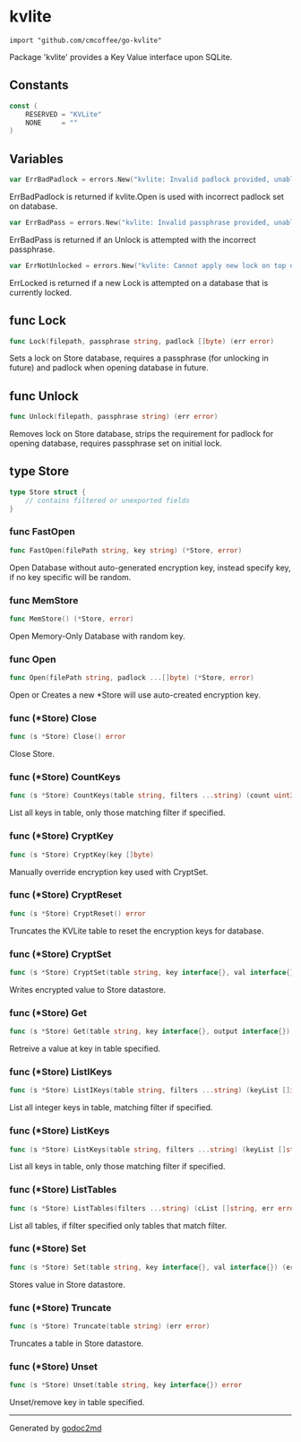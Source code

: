 
# kvlite
    import "github.com/cmcoffee/go-kvlite"

Package 'kvlite' provides a Key Value interface upon SQLite.




## Constants
``` go
const (
    RESERVED = "KVLite"
    NONE     = ""
)
```

## Variables
``` go
var ErrBadPadlock = errors.New("kvlite: Invalid padlock provided, unable to open database.")
```
ErrBadPadlock is returned if kvlite.Open is used with incorrect padlock set on database.

``` go
var ErrBadPass = errors.New("kvlite: Invalid passphrase provided, unable to remove lock!")
```
ErrBadPass is returned if an Unlock is attempted with the incorrect passphrase.

``` go
var ErrNotUnlocked = errors.New("kvlite: Cannot apply new lock on top of existing lock, must remove old lock first.")
```
ErrLocked is returned if a new Lock is attempted on a database that is currently locked.


## func Lock
``` go
func Lock(filepath, passphrase string, padlock []byte) (err error)
```
Sets a lock on Store database, requires a passphrase (for unlocking in future) and padlock when opening database in future.


## func Unlock
``` go
func Unlock(filepath, passphrase string) (err error)
```
Removes lock on Store database, strips the requirement for padlock for opening database, requires passphrase set on initial lock.



## type Store
``` go
type Store struct {
    // contains filtered or unexported fields
}
```








### func FastOpen
``` go
func FastOpen(filePath string, key string) (*Store, error)
```
Open Database without auto-generated encryption key, instead specify key, if no key specific will be random.


### func MemStore
``` go
func MemStore() (*Store, error)
```
Open Memory-Only Database with random key.


### func Open
``` go
func Open(filePath string, padlock ...[]byte) (*Store, error)
```
Open or Creates a new *Store will use auto-created encryption key.




### func (\*Store) Close
``` go
func (s *Store) Close() error
```
Close Store.



### func (\*Store) CountKeys
``` go
func (s *Store) CountKeys(table string, filters ...string) (count uint32, err error)
```
List all keys in table, only those matching filter if specified.



### func (\*Store) CryptKey
``` go
func (s *Store) CryptKey(key []byte)
```
Manually override encryption key used with CryptSet.



### func (\*Store) CryptReset
``` go
func (s *Store) CryptReset() error
```
Truncates the KVLite table to reset the encryption keys for database.



### func (\*Store) CryptSet
``` go
func (s *Store) CryptSet(table string, key interface{}, val interface{}) (err error)
```
Writes encrypted value to Store datastore.



### func (\*Store) Get
``` go
func (s *Store) Get(table string, key interface{}, output interface{}) (found bool, err error)
```
Retreive a value at key in table specified.



### func (\*Store) ListIKeys
``` go
func (s *Store) ListIKeys(table string, filters ...string) (keyList []int, err error)
```
List all integer keys in table, matching filter if specified.



### func (\*Store) ListKeys
``` go
func (s *Store) ListKeys(table string, filters ...string) (keyList []string, err error)
```
List all keys in table, only those matching filter if specified.



### func (\*Store) ListTables
``` go
func (s *Store) ListTables(filters ...string) (cList []string, err error)
```
List all tables, if filter specified only tables that match filter.



### func (\*Store) Set
``` go
func (s *Store) Set(table string, key interface{}, val interface{}) (err error)
```
Stores value in Store datastore.



### func (\*Store) Truncate
``` go
func (s *Store) Truncate(table string) (err error)
```
Truncates a table in Store datastore.



### func (\*Store) Unset
``` go
func (s *Store) Unset(table string, key interface{}) error
```
Unset/remove key in table specified.









- - -
Generated by [godoc2md](http://godoc.org/github.com/davecheney/godoc2md)